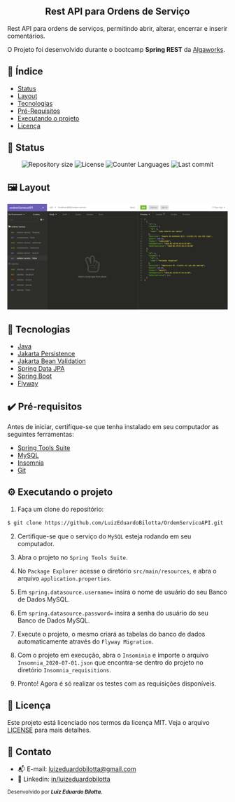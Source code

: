 <h2 align="center">Rest API para Ordens de Serviço</h2>

Rest API para ordens de serviços, permitindo abrir, alterar, encerrar e inserir comentários.

O Projeto foi desenvolvido durante o bootcamp <strong>Spring REST</strong> da [Algaworks](https://www.algaworks.com/).


## :dart: Índice
- [Status](#status)
- [Layout](#layout)
- [Tecnologias](#tecnologias)
- [Pré-Requisitos](#pre-requisitos)
- [Executando o projeto](#executando-o-projeto)
- [Licença](#licença)

## :game_die: Status
<p align="center">
  <img src="https://img.shields.io/github/repo-size/LuizEduardoBilotta/OrdemServicoAPI?style=for-the-badge" alt="Repository size">
  <img src="https://img.shields.io/github/license/LuizEduardoBilotta/OrdemServicoAPI?style=for-the-badge" alt="License">
  <img src="https://img.shields.io/github/languages/count/LuizEduardoBilotta/OrdemServicoAPI?style=for-the-badge&color=eb152a" alt="Counter Languages">
  <img src="https://img.shields.io/github/last-commit/LuizEduardoBilotta/OrdemServicoAPI?style=for-the-badge&color=f50cbb" alt="Last commit">
</p>

## :framed_picture: Layout

<img src="./assets/screenshot-insomnia.png" alt="Insomnia-requisitions" title="Insominia Requisitions">

## :toolbox: Tecnologias
- [Java](https://docs.oracle.com/javase/8/docs/api/java/lang/ref/Reference.html)
- [Jakarta Persistence](https://jakarta.ee/specifications/persistence/2.2/)
- [Jakarta Bean Validation](https://projects.eclipse.org/proposals/jakarta-bean-validation)
- [Spring Data JPA](https://spring.io/projects/spring-data-jpa)
- [Spring Boot](https://spring.io/projects/spring-boot)
- [Flyway](https://flywaydb.org/)

## :heavy_check_mark: Pré-requisitos
Antes de iniciar, certifique-se que tenha instalado em seu computador as seguintes ferramentas:
- [Spring Tools Suite](https://spring.io/tools#suite-three)
- [MySQL](https://dev.mysql.com/downloads/mysql/)
- [Insomnia](https://insomnia.rest/download/)
- [Git](https://git-scm.com/downloads)

## :gear: Executando o projeto

1. Faça um clone do repositório:

```sh
$ git clone https://github.com/LuizEduardoBilotta/OrdemServicoAPI.git
```
2. Certifique-se que o serviço do `MySQL` esteja rodando em seu computador.

3. Abra o projeto no `Spring Tools Suite`.

4. No `Package Explorer` acesse o diretório `src/main/resources`, e abra o arquivo `application.properties`.

5. Em `spring.datasource.username=` insira o nome de usuário do seu Banco de Dados MySQL.

6. Em `spring.datasource.password=` insira a senha do usuário do seu Banco de Dados MySQL.

7. Execute o projeto, o mesmo criará as tabelas do banco de dados automaticamente através do `Flyway Migration`.

8. Com o projeto em execução, abra o `Insominia` e importe o arquivo `Insomnia_2020-07-01.json` que encontra-se dentro do projeto no diretório `Insomnia_requisitions`.

9. Pronto! Agora é só realizar os testes com as requisições disponíveis.


## :bookmark_tabs: Licença
Este projeto está licenciado nos termos da licença MIT. Veja o arquivo [LICENSE](./LICENSE) para mais detalhes.

## :jigsaw: Contato
- :mailbox_with_mail: E-mail: <a href="mailto:luizeduardobilotta@gmail.com">luizeduardobilotta@gmail.com</a>
- :pushpin: Linkedin: [in/luizeduardobilotta](https://www.linkedin.com/in/luizeduardobilotta)

<sup>Desenvolvido por <i><strong>Luiz Eduardo Bilotta.</i></strong></sup>
